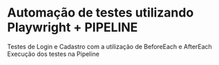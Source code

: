 # Automação de testes utilizando Playwright + PIPELINE
Testes de Login e Cadastro com a utilização de BeforeEach e AfterEach
Execução dos testes na Pipeline
